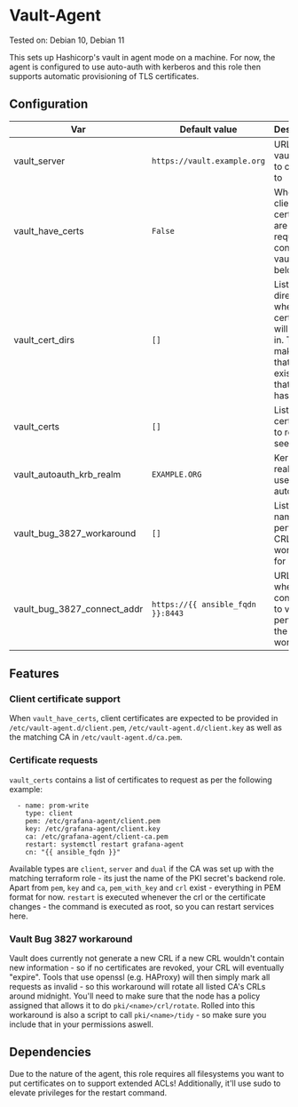 # Vault-Agent

Tested on: Debian 10, Debian 11

This sets up Hashicorp's vault in agent mode on a machine. For now, the agent is configured to use auto-auth with
kerberos and this role then supports automatic provisioning of TLS certificates.

## Configuration
|Var|Default value|Description|
|---|-------------|-----------|
|vault_server|`https://vault.example.org`|URL of the vault server to connect to|
|vault_have_certs|`False`|Whether client certificates are required to connect to vault, see below|
|vault_cert_dirs|`[]`|List of directories where certificates will be put in. This makes sure that they exist and that vault has access|
|vault_certs|`[]`|List of certificates to request, see below|
|vault_autoauth_krb_realm|`EXAMPLE.ORG`|Kerberos realm to use for autoauth|
|vault_bug_3827_workaround|`[]`|List of CA names to perform the CRL bug workaround for|
|vault_bug_3827_connect_addr|`https://{{ ansible_fqdn }}:8443`|URL to use when connecting to vault for performing the CRL workaround|

## Features

### Client certificate support
When `vault_have_certs`, client certificates are expected to be provided in `/etc/vault-agent.d/client.pem`,
`/etc/vault-agent.d/client.key` as well as the matching CA in `/etc/vault-agent.d/ca.pem`.

### Certificate requests
`vault_certs` contains a list of certificates to request as per the following example:
```
  - name: prom-write
    type: client
    pem: /etc/grafana-agent/client.pem
    key: /etc/grafana-agent/client.key
    ca: /etc/grafana-agent/client-ca.pem
    restart: systemctl restart grafana-agent
    cn: "{{ ansible_fqdn }}"
```
Available types are `client`, `server` and `dual` if the CA was set up with the matching terraform
role - its just the name of the PKI secret's backend role. Apart from `pem`, `key` and `ca`, `pem_with_key` and
`crl` exist - everything in PEM format for now.
`restart` is executed whenever the crl or the certificate changes - the command is executed as root, so you can restart
services here.

### Vault Bug 3827 workaround
Vault does currently not generate a new CRL if a new CRL wouldn't contain new information - so if no certificates are
revoked, your CRL will eventually "expire". Tools that use openssl (e.g. HAProxy) will then simply mark all requests as
invalid - so this workaround will rotate all listed CA's CRLs around midnight. You'll need to make sure that the node
has a policy assigned that allows it to do `pki/<name>/crl/rotate`.
Rolled into this workaround is also a script to call `pki/<name>/tidy` - so make sure you include that in your permissions aswell.

## Dependencies
Due to the nature of the agent, this role requires all filesystems you want to put certificates on to support
extended ACLs!
Additionally, it'll use sudo to elevate privileges for the restart command.
